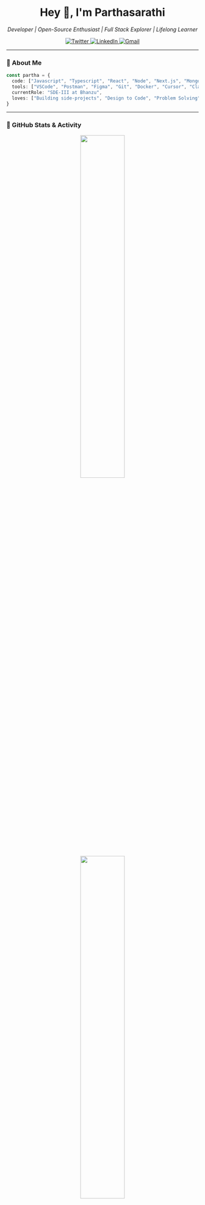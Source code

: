 <h1 align="center">Hey 👋, I'm Parthasarathi</h1>
<p align="center">
  <em>Developer | Open-Source Enthusiast | Full Stack Explorer | Lifelong Learner</em>
</p>

<p align="center">
  <a href="https://twitter.com/rvparthasarathi">
    <img src="https://img.shields.io/badge/-@rvparthasarathi-1ca0f1?style=flat-square&labelColor=1ca0f1&logo=twitter&logoColor=white" alt="Twitter"/>
  </a>
  <a href="https://www.linkedin.com/in/iampartha/">
    <img src="https://img.shields.io/badge/-iampartha-blue?style=flat-square&logo=Linkedin&logoColor=white" alt="LinkedIn"/>
  </a>
  <a href="mailto:rvparthasarathi@gmail.com">
    <img src="https://img.shields.io/badge/-rvparthasarathi@gmail.com-c14438?style=flat-square&logo=Gmail&logoColor=white" alt="Gmail"/>
  </a>
</p>

---

### 🧠 About Me

```ts
const partha = {
  code: ["Javascript", "Typescript", "React", "Node", "Next.js", "MongoDB", "Python", "DynamoDB"],
  tools: ["VSCode", "Postman", "Figma", "Git", "Docker", "Cursor", "Claude"],
  currentRole: "SDE-III at Bhanzu",
  loves: ["Building side-projects", "Design to Code", "Problem Solving", "Debugging 🪲"],
}
```

---

### 🧩 GitHub Stats & Activity

<div align="center">
  <img src="https://github-readme-stats.vercel.app/api?username=CodesOf-Partha&show_icons=true&theme=radical&include_all_commits=true&count_private=true" width="48%"/> </br></br>
  <img src="https://github-readme-streak-stats.herokuapp.com?user=CodesOf-Partha&theme=radical" width="48%"/>
</div>

---

### 🚀 Currently Exploring

- 🛠️ Vite, OpenAI, Artificial Intelligence, Machine Learning
- ⚡️ Improving performance with Web Vitals
- 📦 Microservices, Clean Architecture
- 🎨 ShadCN UI & custom design systems

---

### 📈 Dynamic Widgets

<p align="center">
  <img src="https://komarev.com/ghpvc/?username=CodesOf-Partha&label=Profile%20views&color=0e75b6&style=flat" alt="Partha's profile views"/></br> </br>
  <img src="https://github-profile-trophy.vercel.app/?username=CodesOf-Partha&theme=radical&margin-w=10&margin-h=15" width="80%"/>
</p>

---

### 📬 Let's Connect!

I'm always open to ideas, collaborations or just geeking out. Feel free to connect on [LinkedIn](https://linkedin.com/in/iampartha) or just drop a quick [email](mailto:rvparthasarathi@gmail.com).

---

<p align="center">
  <img src="https://capsule-render.vercel.app/api?type=waving&color=gradient&height=80&section=footer"/>
</p>
